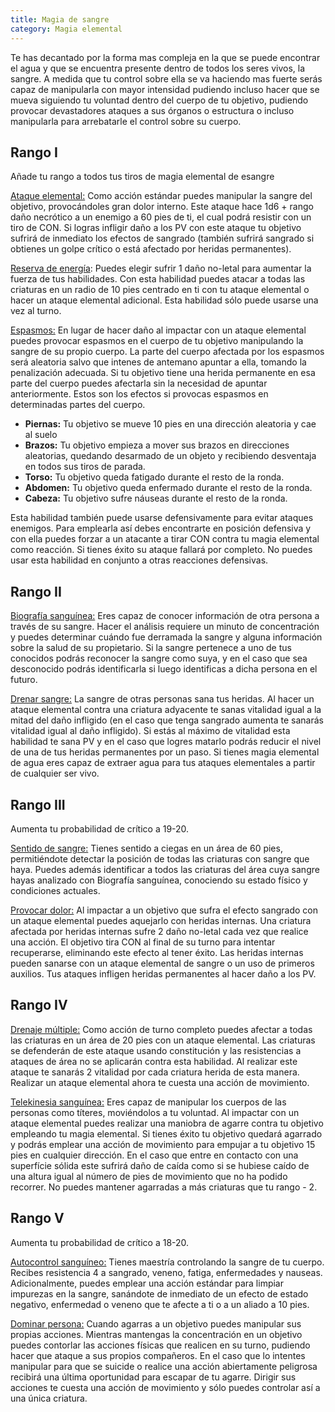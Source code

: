 ```yaml
---
title: Magia de sangre
category: Magia elemental
---
```


Te has decantado por la forma mas compleja en la que se puede encontrar el agua y  que se encuentra presente dentro de todos los seres vivos, la sangre.  A medida que tu control sobre ella se va haciendo mas fuerte serás capaz de manipularla con mayor intensidad pudiendo incluso hacer que se mueva siguiendo tu voluntad dentro del cuerpo de tu objetivo, pudiendo provocar devastadores ataques a sus órganos o estructura o incluso manipularla para arrebatarle el control sobre su cuerpo.

## Rango I

Añade tu rango a todos tus tiros de magia elemental de esangre

<u>Ataque elemental:</u> Como acción estándar puedes manipular la sangre del objetivo, provocándoles gran dolor interno. Este ataque hace 1d6 + rango daño necrótico a un enemigo a 60 pies de ti, el cual podrá resistir con un tiro de CON. Si logras infligir daño a los PV con este ataque tu objetivo sufrirá de inmediato los efectos de sangrado (también sufrirá sangrado si obtienes un golpe crítico o está afectado por heridas permanentes).

<u>Reserva de energía</u>: Puedes elegir sufrir 1 daño no-letal para aumentar la fuerza de tus habilidades. Con esta habilidad puedes atacar a todas las criaturas en un radio de 10 pies centrado en ti con tu ataque elemental o hacer un ataque elemental adicional. Esta habilidad sólo puede usarse una vez al turno.

<u>Espasmos:</u> En lugar de hacer daño al impactar con un ataque elemental puedes provocar espasmos en el cuerpo de tu objetivo manipulando la sangre de su propio cuerpo. La parte del cuerpo afectada por los espasmos será aleatoria salvo que intenes de antemano apuntar a ella, tomando la penalización adecuada. Si tu objetivo tiene una herida permanente en esa parte del cuerpo puedes afectarla sin la necesidad de apuntar anteriormente. Estos son los efectos si provocas espasmos en determinadas partes del cuerpo.

- **Piernas:** Tu objetivo se mueve 10 pies en una dirección aleatoria y cae al suelo
- **Brazos:** Tu objetivo empieza a mover sus brazos en direcciones aleatorias, quedando desarmado de un objeto y recibiendo desventaja en todos sus tiros de parada.
- **Torso:** Tu objetivo queda fatigado durante el resto de la ronda. 
- **Abdomen:** Tu objetivo queda enfermado durante el resto de la ronda.
- **Cabeza:** Tu objetivo sufre náuseas durante el resto de la ronda.

Esta habilidad también puede usarse defensivamente para evitar ataques enemigos. Para emplearla así debes encontrarte en posición defensiva y con ella puedes forzar a un atacante a tirar CON contra tu magia elemental como reacción. Si tienes éxito su ataque fallará por completo. No puedes usar esta habilidad en conjunto a otras reacciones defensivas.

## Rango II

<u>Biografía sanguínea:</u> Eres capaz de conocer información de otra persona a través de su sangre. Hacer el análisis requiere un minuto de concentración y puedes determinar cuándo fue derramada la sangre y alguna información sobre la salud de su propietario. Si la sangre pertenece a uno de tus conocidos podrás reconocer la sangre como suya, y en el caso que sea desconocido podrás identificarla si luego identificas a dicha persona en el futuro.

<u>Drenar sangre:</u> La sangre de otras personas sana tus heridas. Al hacer un ataque elemental contra una criatura adyacente te sanas vitalidad igual a la mitad del daño infligido (en el caso que tenga sangrado aumenta te sanarás vitalidad igual al daño infligido). Si estás al máximo de vitalidad esta habilidad te sana PV y en el caso que logres matarlo podrás reducir el nivel de una de tus heridas permanentes por un paso. Si tienes magia elemental de agua eres capaz de extraer agua para tus ataques elementales a partir de cualquier ser vivo.

## Rango III

Aumenta tu probabilidad de crítico a 19-20.

<u>Sentido de sangre:</u> Tienes sentido a ciegas en un área de 60 pies, permitiéndote detectar la posición de todas las criaturas con sangre que haya. Puedes además identificar a todos las criaturas del área cuya sangre hayas analizado con Biografía sanguínea, conociendo su estado físico y condiciones actuales.

<u>Provocar dolor:</u> Al impactar a un objetivo que sufra el efecto sangrado con un ataque elemental puedes aquejarlo con heridas internas. Una criatura afectada por heridas internas sufre 2 daño no-letal cada vez que realice una acción. El objetivo tira CON al final de su turno para intentar recuperarse, eliminando este efecto al tener éxito. Las heridas internas pueden sanarse con un ataque elemental de sangre o un uso de primeros auxilios. Tus ataques infligen heridas permanentes al hacer daño a los PV.

## Rango IV

<u>Drenaje múltiple:</u> Como acción de turno completo puedes afectar a todas las criaturas en un área de 20 pies con un ataque elemental. Las criaturas se defenderán de este ataque usando constitución y las resistencias a ataques de área no se aplicarán contra esta habilidad. Al realizar este ataque te sanarás 2 vitalidad por cada criatura herida de esta manera. Realizar un ataque elemental ahora te cuesta una acción de movimiento.

<u>Telekinesia sanguínea:</u> Eres capaz de manipular los cuerpos de las personas como títeres, moviéndolos a tu voluntad. Al impactar con un ataque elemental puedes realizar una maniobra de agarre contra tu objetivo empleando tu magia elemental. Si tienes éxito tu objetivo quedará agarrado y podrás emplear una acción de movimiento para empujar a tu objetivo 15 pies en cualquier dirección. En el caso que entre en contacto con una superfície sólida este sufrirá daño de caída como si se hubiese caído de una altura igual al número de pies de movimiento que no ha podido recorrer. No puedes mantener agarradas a más criaturas que tu rango - 2.

## Rango V 

Aumenta tu probabilidad de crítico a 18-20.

<u>Autocontrol sanguíneo:</u> Tienes maestría controlando la sangre de tu cuerpo. Recibes resistencia 4 a sangrado, veneno, fatiga, enfermedades y nauseas. Adicionalmente, puedes emplear una acción estándar para limpiar impurezas en la sangre, sanándote de inmediato de un efecto de estado negativo, enfermedad o veneno que te afecte a ti o a un aliado a 10 pies.

<u>Dominar persona:</u> Cuando agarras a un objetivo puedes manipular sus propias acciones. Mientras mantengas la concentración en un objetivo puedes contorlar las acciones físicas que realicen en su turno, pudiendo hacer que ataque a sus propios compañeros. En el caso que lo intentes manipular para que se suicide o realice una acción abiertamente peligrosa recibirá una última oportunidad para escapar de tu agarre. Dirigir sus acciones te cuesta una acción de movimiento y sólo puedes controlar así a una única criatura.